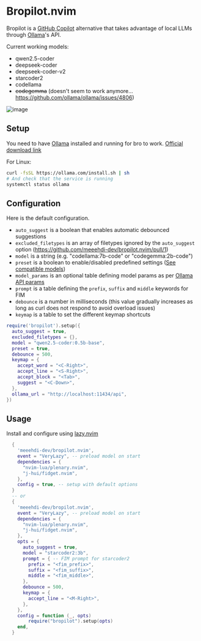 # Bropilot.nvim


Bropilot is a [GitHub Copilot](https://github.com/github/copilot.vim) alternative that takes advantage of local LLMs through [Ollama](https://ollama.com/)'s API.

Current working models:
- qwen2.5-coder
- deepseek-coder
- deepseek-coder-v2
- starcoder2
- codellama
- ~~codegemma~~ (doesn't seem to work anymore... https://github.com/ollama/ollama/issues/4806)


![image](https://github.com/meeehdi-dev/bropilot.nvim/assets/3422399/3a576c3d-7215-46cc-bfd5-150f33986996)


## Setup

You need to have [Ollama](https://ollama.com/) installed and running for bro to work.
[Official download link](https://ollama.com/download)

For Linux:
```sh
curl -fsSL https://ollama.com/install.sh | sh
# And check that the service is running
systemctl status ollama
```

## Configuration

Here is the default configuration.

- `auto_suggest` is a boolean that enables automatic debounced suggestions
- `excluded_filetypes` is an array of filetypes ignored by the `auto_suggest` option (https://github.com/meeehdi-dev/bropilot.nvim/pull/1)
- `model` is a string (e.g. "codellama:7b-code" or "codegemma:2b-code")
- `preset` is a boolean to enable/disabled predefined settings ([See compatible models](https://github.com/meeehdi=dev/bropilot.nvim/blob/main/lua/bropilot/presets.lua))
- `model_params` is an optional table defining model params as per [Ollama API params](https://github.com/ollama/ollama/blob/main/docs/modelfile.md#valid-parameters-and-values)
- `prompt` is a table defining the `prefix`, `suffix` and `middle` keywords for FIM
- `debounce` is a number in milliseconds (this value gradually increases as long as curl does not respond to avoid overload issues)
- `keymap` is a table to set the different keymap shortcuts

```lua
require('bropilot').setup({
  auto_suggest = true,
  excluded_filetypes = {},
  model = "qwen2.5-coder:0.5b-base",
  preset = true,
  debounce = 500,
  keymap = {
    accept_word = "<C-Right>",
    accept_line = "<S-Right>",
    accept_block = "<Tab>",
    suggest = "<C-Down>",
  },
  ollama_url = "http://localhost:11434/api",
})
```

## Usage

Install and configure using [lazy.nvim](https://github.com/folke/lazy.nvim)
```lua
  {
    'meeehdi-dev/bropilot.nvim',
    event = "VeryLazy", -- preload model on start
    dependencies = {
      "nvim-lua/plenary.nvim",
      "j-hui/fidget.nvim",
    },
    config = true, -- setup with default options
  }
  -- or
  {
    'meeehdi-dev/bropilot.nvim',
    event = "VeryLazy", -- preload model on start
    dependencies = {
      "nvim-lua/plenary.nvim",
      "j-hui/fidget.nvim",
    },
    opts = {
      auto_suggest = true,
      model = "starcoder2:3b",
      prompt = { -- FIM prompt for starcoder2
        prefix = "<fim_prefix>",
        suffix = "<fim_suffix>",
        middle = "<fim_middle>",
      },
      debounce = 500,
      keymap = {
        accept_line = "<M-Right>",
      },
    },
    config = function (_, opts)
        require("bropilot").setup(opts)
    end,
  }
```
